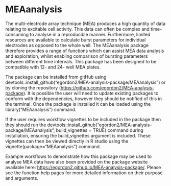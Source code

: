 
<!-- README.md is generated from README.Rmd. Please edit that file -->

# MEAanalysis

<!-- badges: start -->
<!-- badges: end -->

The multi-electrode array technique (MEA) produces a high quantity of
data relating to excitable cell activity. This data can often be complex
and time-consuming to analyse in a reproducible manner. Furthermore,
limited resources are available to calculate burst parameters for
individual electrodes as opposed to the whole well. The MEAanalysis
package therefore provides a range of functions which can assist MEA
data analysis and exploration, whilst enabling comparison of bursting
parameters between different time intervals. This package has been
designed to be compatible with 12- and 24- well MEA plates.

The package can be installed from gitHub using
devtools::install_github(“egordon2/MEA-analysis-package/MEAanalysis”) or
by cloning the repository
(<https://github.com/egordon2/MEA-analysis-package>). It is possible the
user will need to update existing packages to conform with the
dependencies, however they should be notified of this in the terminal.
Once the package is installed it can be loaded using the
library(“MEAanalysis”) command.

If the user requires workflow vignettes to be included in the package
then they should run the
devtools::install_github(“egordon2/MEA-analysis-package/MEAanalysis”,
build_vignettes = TRUE) command during installation, ensuring the
build_vignettes argument is included. These vignettes can then be viewed
directly in R studio using the vignette(package=“MEAanalysis”) command.

Example workflows to demonstrate how this package may be used to analyse
MEA data have also been provided on the package website available here:
<https://egordon2.github.io/MEA-analysis-package/>. Please see the
function help pages for more detailed information on their purpose and
arguments.
